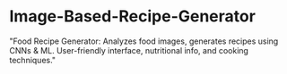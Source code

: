 # Image-Based-Recipe-Generator
"Food Recipe Generator: Analyzes food images, generates recipes using CNNs &amp; ML. User-friendly interface, nutritional info, and cooking techniques."
